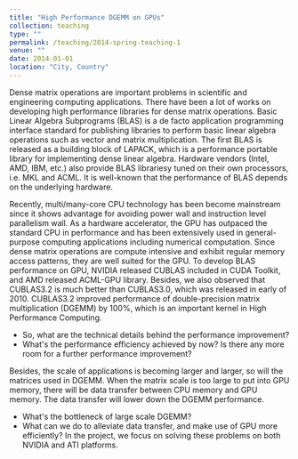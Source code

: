```yaml
---
title: "High Performance DGEMM on GPUs"
collection: teaching
type: ""
permalink: /teaching/2014-spring-teaching-1
venue: ""
date: 2014-01-01
location: "City, Country"
---
```


Dense matrix operations are important problems in scientific and engineering computing applications. 
There have been a lot of works on developing high performance libraries for dense matrix operations.
Basic Linear Algebra Subprograms (BLAS) is a de facto application programming interface standard for publishing libraries to perform basic linear algebra operations such as vector and matrix multiplication.
The first BLAS is released as a building block of LAPACK, which is a performance portable library for implementing dense linear algebra.
Hardware vendors (Intel, AMD, IBM, etc.) also provide BLAS librariesy tuned on their own processors, i.e. MKL and ACML. 
It is well-known that the performance of BLAS depends on the underlying hardware.

Recently, multi/many-core CPU technology has been become mainstream since it shows advantage for avoiding power wall and instruction level parallelism wall.
As a hardware accelerator, the GPU has outpaced the standard CPU in performance and has been extensively used in general-purpose computing applications including numerical computation. 
Since dense matrix operations are compute intensive and exhibit regular memory access patterns, they are well suited for the GPU. 
To develop BLAS performance on GPU, NVIDIA released CUBLAS included in CUDA Toolkit, and AMD released ACML-GPU library.
Besides, we also observed that CUBLAS3.2 is much better than CUBLAS3.0, which was released in early of 2010. 
CUBLAS3.2 improved performance of double-precision matrix multiplication (DGEMM) by 100%, which is an important kernel in High Performance Computing.

* So, what are the technical details behind the performance improvement?
* What's the performance efficiency achieved by now? Is there any more room for a further performance improvement?

Besides, the scale of applications is becoming larger and larger, so will the matrices used in DGEMM. 
When the matrix scale is too large to put into GPU memory, there will be data transfer between CPU memory and GPU memory. 
The data transfer will lower down the DGEMM performance.
* What's the bottleneck of large scale DGEMM?
* What can we do to alleviate data transfer, and make use of GPU more efficiently?
In the project, we focus on solving these problems on both NVIDIA and ATI platforms. 
